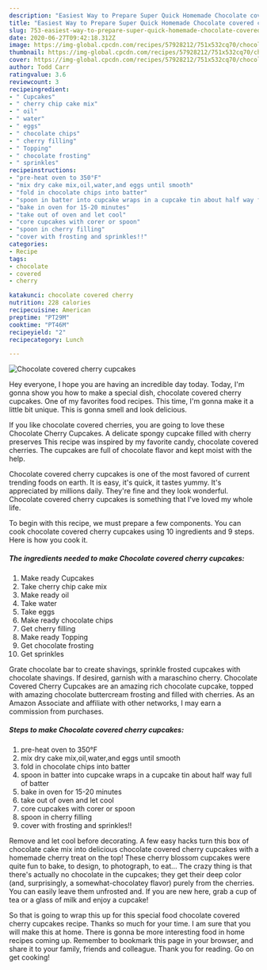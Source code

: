 ```yaml
---
description: "Easiest Way to Prepare Super Quick Homemade Chocolate covered cherry cupcakes"
title: "Easiest Way to Prepare Super Quick Homemade Chocolate covered cherry cupcakes"
slug: 753-easiest-way-to-prepare-super-quick-homemade-chocolate-covered-cherry-cupcakes
date: 2020-06-27T09:42:18.312Z
image: https://img-global.cpcdn.com/recipes/57928212/751x532cq70/chocolate-covered-cherry-cupcakes-recipe-main-photo.jpg
thumbnail: https://img-global.cpcdn.com/recipes/57928212/751x532cq70/chocolate-covered-cherry-cupcakes-recipe-main-photo.jpg
cover: https://img-global.cpcdn.com/recipes/57928212/751x532cq70/chocolate-covered-cherry-cupcakes-recipe-main-photo.jpg
author: Todd Carr
ratingvalue: 3.6
reviewcount: 3
recipeingredient:
- " Cupcakes"
- " cherry chip cake mix"
- " oil"
- " water"
- " eggs"
- " chocolate chips"
- " cherry filling"
- " Topping"
- " chocolate frosting"
- " sprinkles"
recipeinstructions:
- "pre-heat oven to 350°F"
- "mix dry cake mix,oil,water,and eggs until smooth"
- "fold in chocolate chips into batter"
- "spoon in batter into cupcake wraps in a cupcake tin about half way full of batter"
- "bake in oven for 15-20 minutes"
- "take out of oven and let cool"
- "core cupcakes with corer or spoon"
- "spoon in cherry filling"
- "cover with frosting and sprinkles!!"
categories:
- Recipe
tags:
- chocolate
- covered
- cherry

katakunci: chocolate covered cherry 
nutrition: 228 calories
recipecuisine: American
preptime: "PT29M"
cooktime: "PT46M"
recipeyield: "2"
recipecategory: Lunch

---
```



![Chocolate covered cherry cupcakes](https://img-global.cpcdn.com/recipes/57928212/751x532cq70/chocolate-covered-cherry-cupcakes-recipe-main-photo.jpg)

Hey everyone, I hope you are having an incredible day today. Today, I'm gonna show you how to make a special dish, chocolate covered cherry cupcakes. One of my favorites food recipes. This time, I'm gonna make it a little bit unique. This is gonna smell and look delicious.

If you like chocolate covered cherries, you are going to love these Chocolate Cherry Cupcakes. A delicate spongy cupcake filled with cherry preserves This recipe was inspired by my favorite candy, chocolate covered cherries. The cupcakes are full of chocolate flavor and kept moist with the help.

Chocolate covered cherry cupcakes is one of the most favored of current trending foods on earth. It is easy, it's quick, it tastes yummy. It's appreciated by millions daily. They're fine and they look wonderful. Chocolate covered cherry cupcakes is something that I've loved my whole life.


To begin with this recipe, we must prepare a few components. You can cook chocolate covered cherry cupcakes using 10 ingredients and 9 steps. Here is how you cook it.

<!--inarticleads1-->

##### The ingredients needed to make Chocolate covered cherry cupcakes:

1. Make ready  Cupcakes
1. Take  cherry chip cake mix
1. Make ready  oil
1. Take  water
1. Take  eggs
1. Make ready  chocolate chips
1. Get  cherry filling
1. Make ready  Topping
1. Get  chocolate frosting
1. Get  sprinkles


Grate chocolate bar to create shavings, sprinkle frosted cupcakes with chocolate shavings. If desired, garnish with a maraschino cherry. Chocolate Covered Cherry Cupcakes are an amazing rich chocolate cupcake, topped with amazing chocolate buttercream frosting and filled with cherries. As an Amazon Associate and affiliate with other networks, I may earn a commission from purchases. 

<!--inarticleads2-->

##### Steps to make Chocolate covered cherry cupcakes:

1. pre-heat oven to 350°F
1. mix dry cake mix,oil,water,and eggs until smooth
1. fold in chocolate chips into batter
1. spoon in batter into cupcake wraps in a cupcake tin about half way full of batter
1. bake in oven for 15-20 minutes
1. take out of oven and let cool
1. core cupcakes with corer or spoon
1. spoon in cherry filling
1. cover with frosting and sprinkles!!


Remove and let cool before decorating. A few easy hacks turn this box of chocolate cake mix into delicious chocolate covered cherry cupcakes with a homemade cherry treat on the top! These cherry blossom cupcakes were quite fun to bake, to design, to photograph, to eat… The crazy thing is that there&#39;s actually no chocolate in the cupcakes; they get their deep color (and, surprisingly, a somewhat-chocolatey flavor) purely from the cherries. You can easily leave them unfrosted and. If you are new here, grab a cup of tea or a glass of milk and enjoy a cupcake! 

So that is going to wrap this up for this special food chocolate covered cherry cupcakes recipe. Thanks so much for your time. I am sure that you will make this at home. There is gonna be more interesting food in home recipes coming up. Remember to bookmark this page in your browser, and share it to your family, friends and colleague. Thank you for reading. Go on get cooking!
